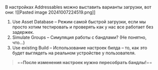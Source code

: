 В настройках Addressables можно выставить варианты загрузки, вот они:
![[Pasted image 20241007224519.png]]

1) Use Asset Database – Режим самой быстрой загрузки, если мы просто хотим тестировать и проверять как у нас все работает без задержек.
2) Simulate Groups – Симуляция работы с бандлами? (Не понятно, что…)
3) Use existing Build – Использование настроек билда – то, как это будет выглядеть на реальном устройстве у пользователя.

> ==**После изменения настроек нужно пересобрать бандлы!**==


